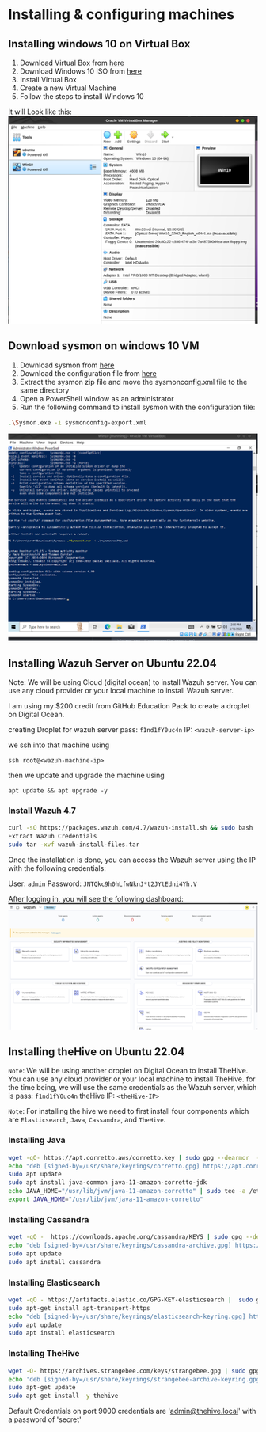 # Installing & configuring machines

## Installing windows 10 on Virtual Box

1. Download Virtual Box from [here](https://www.virtualbox.org/wiki/Downloads)
2. Download Windows 10 ISO from [here](https://www.microsoft.com/en-us/software-download/windows10)
3. Install Virtual Box
4. Create a new Virtual Machine
5. Follow the steps to install Windows 10

It will Look like this:
![alt text](image.png)

## Download sysmon on windows 10 VM
1. Download sysmon from [here](https://docs.microsoft.com/en-us/sysinternals/downloads/sysmon)
2. Download the configuration file from [here](https://raw.githubusercontent.com/olafhartong/sysmon-modular/refs/heads/master/sysmonconfig.xml)
3. Extract the sysmon zip file and move the sysmonconfig.xml file to the same directory
4. Open a PowerShell window as an administrator
5. Run the following command to install sysmon with the configuration file:
```bash
.\Sysmon.exe -i sysmonconfig-export.xml
```
![alt text](sysmon-Install.png) 

## Installing Wazuh Server on Ubuntu 22.04

Note: We will be using Cloud (digital ocean) to install Wazuh server. You can use any cloud provider or your local machine to install Wazuh server.

I am using my $200 credit from GitHub Education Pack to create a droplet on Digital Ocean.

creating Droplet for wazuh server
pass: `f1nd1fY0uc4n`
IP: `<wazuh-server-ip>`

we ssh into that machine using 

```
ssh root@<wazuh-machine-ip>
```

then we update and upgrade the machine using 

```
apt update && apt upgrade -y
```
### Install Wazuh 4.7
```bash
curl -sO https://packages.wazuh.com/4.7/wazuh-install.sh && sudo bash ./wazuh-install.sh -a
Extract Wazuh Credentials
sudo tar -xvf wazuh-install-files.tar
```

Once the installation is done, you can access the Wazuh server using the IP 
with the following credentials:

User: `admin`
Password: `JNTQkc9h0hLfwNknJ*t2JYtEdni4Yh.V`

After logging in, you will see the following dashboard:
![wazuh Dashboard](wazuh-dashboard.png)

## Installing theHive on Ubuntu 22.04

`Note`: We will be using another droplet on Digital Ocean to install TheHive. You can use any cloud provider or your local machine to install TheHive.
for the time being, we will use the same credentials as the Wazuh server, which is 
pass: `f1nd1fY0uc4n`
theHive IP: `<theHive-IP>`

`Note`: For installing the hive we need to first install four components which are `Elasticsearch`, `Java`, `Cassandra`, and `TheHive`.

### Installing Java

```bash
wget -qO- https://apt.corretto.aws/corretto.key | sudo gpg --dearmor  -o /usr/share/keyrings/corretto.gpg
echo "deb [signed-by=/usr/share/keyrings/corretto.gpg] https://apt.corretto.aws stable main" |  sudo tee -a /etc/apt/sources.list.d/corretto.sources.list
sudo apt update
sudo apt install java-common java-11-amazon-corretto-jdk
echo JAVA_HOME="/usr/lib/jvm/java-11-amazon-corretto" | sudo tee -a /etc/environment 
export JAVA_HOME="/usr/lib/jvm/java-11-amazon-corretto"
```

### Installing Cassandra

```bash
wget -qO -  https://downloads.apache.org/cassandra/KEYS | sudo gpg --dearmor  -o /usr/share/keyrings/cassandra-archive.gpg
echo "deb [signed-by=/usr/share/keyrings/cassandra-archive.gpg] https://debian.cassandra.apache.org 40x main" |  sudo tee -a /etc/apt/sources.list.d/cassandra.sources.list
sudo apt update
sudo apt install cassandra
```

### Installing Elasticsearch

```bash
wget -qO - https://artifacts.elastic.co/GPG-KEY-elasticsearch |  sudo gpg --dearmor -o /usr/share/keyrings/elasticsearch-keyring.gpg
sudo apt-get install apt-transport-https
echo "deb [signed-by=/usr/share/keyrings/elasticsearch-keyring.gpg] https://artifacts.elastic.co/packages/7.x/apt stable main" |  sudo tee /etc/apt/sources.list.d/elastic-7.x.list
sudo apt update
sudo apt install elasticsearch
```

### Installing TheHive

```bash
wget -O- https://archives.strangebee.com/keys/strangebee.gpg | sudo gpg --dearmor -o /usr/share/keyrings/strangebee-archive-keyring.gpg
echo 'deb [signed-by=/usr/share/keyrings/strangebee-archive-keyring.gpg] https://deb.strangebee.com thehive-5.2 main' | sudo tee -a /etc/apt/sources.list.d/strangebee.list
sudo apt-get update
sudo apt-get install -y thehive
```

Default Credentials on port 9000
credentials are 'admin@thehive.local' with a password of 'secret'

